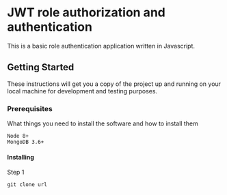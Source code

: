 # JWT role authorization and authentication

This is a basic role authentication application written in Javascript.  

## Getting Started

These instructions will get you a copy of the project up and running on your local machine for development and testing purposes.

### Prerequisites

What things you need to install the software and how to install them

```
Node 8+
MongoDB 3.6+
```

#### Installing

Step 1

```
git clone url
```


